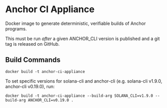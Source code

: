# Anchor CI Appliance

Docker image to generate deterministic, verifiable builds of Anchor programs.

This must be run *after* a given ANCHOR_CLI version is published and a git tag
is released on GitHub.

## Build Commands

```
docker build -t anchor-ci-appliance
```

To set specific versions for solana-cli and anchor-cli (e.g. solana-cli v1.9.0, anchor-cli v0.19.0), run:

```
docker build -t anchor-ci-appliance --build-arg SOLANA_CLI=v1.9.0 --build-arg ANCHOR_CLI=v0.19.0 .
```
